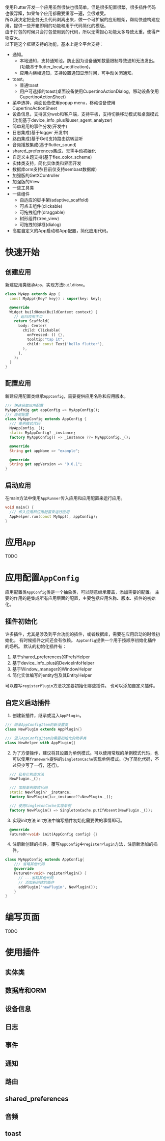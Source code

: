 <!-- 
This README describes the package. If you publish this package to pub.dev,
this README's contents appear on the landing page for your package.

For information about how to write a good package README, see the guide for
[writing package pages](https://dart.dev/guides/libraries/writing-package-pages). 

For general information about developing packages, see the Dart guide for
[creating packages](https://dart.dev/guides/libraries/create-library-packages)
and the Flutter guide for
[developing packages and plugins](https://flutter.dev/developing-packages). 
-->
使用Flutter开发一个应用虽然很快也很简单。但是很多配置很繁，很多插件代码也很浮躁，如果每个应用都需要重写一遍，会很难受。  
所以我决定把业务无关代码剥离出来，做一个可扩展的应用框架，帮助快速构建应用，提供一些开箱即用的功能和用于代码简化的模版。  
由于打包的时候只会打包使用到的代码，所以无需担心功能太多导致太重，使得产物变大。  
以下是这个框架支持的功能，基本上是全平台支持：
- 通知。
  - 本地通知，支持通知池，防止因为设备通知数量限制导致通知无法发出。(功能基于flutter_local_notification)，
  - 应用内横幅通知，支持设置通知显示时间，可手动关闭通知。
- toast。
  - 普通toast
  - 用户可选择的toast(桌面设备使用CupertinoActionDialog，移动设备使用CupertinoActionSheet)
- 菜单选择，桌面设备使用popup menu，移动设备使用CupertinoActionSheet
- 设备信息，支持区分web和客户端，支持平板，支持切换移动模式和桌面模式(功能基于device_info_plus和user_agent_analyzer)
- 简单易用的事件分发(开发中)
- 日志集成(基于logger 开发中)
- 路由集成(基于Get)支持路由跳转监听
- 音频播放集成(基于flutter_sound)
- shared_preferences集成，无需手动初始化
- 自定义主题支持(基于flex_color_scheme)
- 实体类支持，简化实体类和界面开发
- 数据库orm支持(目前仅支持sembast数据库)
- 加强版的GetXController
- 加强版的View
- 一些工具类
- 一些组件
  - 自适应的脚手架(adaptive_scaffold)
  - 可点击组件(clickable)
  - 可拖拽组件(draggable)
  - 树形组件(tree_view)
  - 可拖拽的弹框(dialog)
- 高度自定义的App启动和App配置，简化应用代码。

# 快速开始
## 创建应用
新建应用类继承`App`，实现方法`buildHome`。
```Dart
class MyApp extends App {
  const MyApp({Key? key}) : super(key: key);

  @override
  Widget buildHome(BuildContext context) {
    // 返回应用主页
    return Scaffold(
      body: Center(
        child: Clickable(
          onPressed: () {},
          tooltip:"tap it",
          child: const Text('hello flutter'),
        ),
      ),
    );
  }
}
```
## 配置应用
新建应用配置类继承`AppConfig`，需要提供应用名称和应用版本。
```Dart
/// 快速获取应用配置
MyAppCofnig get appConfig => MyAppConfig();
/// 应用配置
class MyAppConfig extends AppConfig {
  /// 单例模式代码
  MyAppConfig._();
  static MyAppConfig? _instance;
  factory MyAppConfig() => _instance ??= MyAppConfig._();

  @override
  String get appName => "example";

  @override
  String get appVersion => "0.0.1";
}
```

## 启动应用
在main方法中使用`AppRunner`传入应用和应用配置来运行应用。
```Dart
void main() {
  /// 传入应用和应用配置来运行应用
  AppHelper.run(const MyApp(), appConfig);
}
```
# 应用`App`
TODO

# 应用配置`AppConfig`
应用配置类`AppConfig`类是一个抽象类，可以随意继承覆盖，添加需要的配置。
主要的作用的是集成所有应用层面的配置，主要包括应用名称、版本、插件的初始化。

## 插件初始化
许多插件，尤其是涉及到平台功能的插件，或者数据库，需要在应用启动的时候初始化。
有时候插件之间还会有依赖。
`AppConfig`提供一个用于按顺序初始化插件的场所。
默认的初始化插件有：
1. 基于shared_preferences的PrefsHelper
2. 基于device_info_plus的DeviceInfoHelper
3. 基于Window_manager的WindowHelper
4. 简化实体编写的entity包及其EntityHelper

可以覆写`registerPlugin`方法决定要初始化哪些插件。
也可以添加自定义插件。

## 自定义启动插件
1. 创建新插件，继承或混入`AppPlugin`。
```Dart
/// 继承AppConfigItem的新设置类
class NewPlugin extends AppPlugin{}

/// 混入AppConfigItem的需要初始化的助手类
class NewHelper with AppPlugin{}
```
2. 为了方便操作，建议将其设置为单例模式。可以使用常规的单例模式代码，也可以使用`framework`提供的`SingletonCache`实现单例模式。(为了简化代码，不过只少写了一行，还行)。
```Dart
  /// 私有化构造方法
  NewPlugin._();

  /// 常规单例模式代码
  static NewPlugin? _instance;
  factory NewPlugin()=>_instance??=NewPlugin._();

  /// 使用SingletonCache实现单例
  factory NewPlugin() => SingletonCache.putIfAbsent(NewPlugin._());
```
3. 实现init方法 init方法中编写插件初始化需要做的事情即可。
```Dart
  @override
  FutureOr<void> init(AppConfig config) {}
```
4. 注册新创建的插件，覆写`AppConfig`中`registerPlugin`方法，注册新添加的插件。
```Dart
class MyAppConfig extends AppConfig{
    /// 省略其他代码
    @override
    FutureOr<void> registerPlugin() {
      // ...省略其他代码
      // 添加新创建的插件
      addPlugin('newPlugin', NewPlugin());
    }
}
```
# 编写页面
TODO
# 使用插件
## 实体类
## 数据库和ORM
## 设备信息
## 日志
## 事件
## 通知
## 路由
## shared_preferences
## 音频
## toast